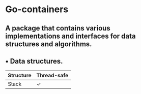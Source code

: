 # Go-containers
## A package that contains various implementations and interfaces for data structures and algorithms.
## • Data structures.
| Structure | Thread-safe |
| - | - |
| Stack | &#10003; |
